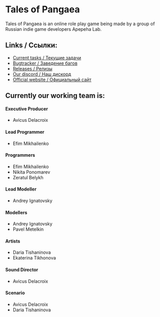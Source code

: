 # Tales of Pangaea
Tales of Pangaea is an online role play game being made by a group of Russian indie game developers Apepeha Lab.
## Links / Ссылки:
- [Current tasks / Текущие задачи](https://github.com/orgs/apepehalab/projects/1)
- [Bugtracker / Заведение багов](https://github.com/apepehalab/top/issues)
- [Releases / Релизы](https://github.com/apepehalab/top/blob/master/version-history.md)
- [Our discord / Наш дискорд](https://discord.gg/FRQS4uX)
- [Official website / Официальный сайт](https://apepehalab.github.io/)
## Currently our working team is:
#### Executive Producer
- Avicus Delacroix
#### Lead Programmer
- Efim Mikhailenko
#### Programmers
- Efim Mikhailenko
- Nikita Ponomarev
- Zeratul Belykh
#### Lead Modeller
- Andrey Ignatovsky
#### Modellers
- Andrey Ignatovsky
- Pavel Metelkin
#### Artists
- Daria Tishaninova
- Ekaterina Tikhonova
#### Sound Director
- Avicus Delacroix
#### Scenario
- Avicus Delacroix
- Daria Tishaninova

